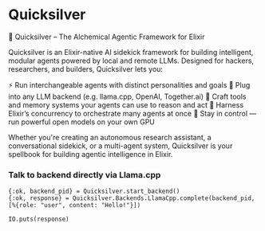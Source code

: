 # Quicksilver

🧪 Quicksilver – The Alchemical Agentic Framework for Elixir

Quicksilver is an Elixir-native AI sidekick framework for building intelligent, modular agents powered by local and remote LLMs. Designed for hackers, researchers, and builders, Quicksilver lets you:

⚡ Run interchangeable agents with distinct personalities and goals
🧠 Plug into any LLM backend (e.g. llama.cpp, OpenAI, Together.ai)
🔮 Craft tools and memory systems your agents can use to reason and act
🚀 Harness Elixir’s concurrency to orchestrate many agents at once
🦾 Stay in control — run powerful open models on your own GPU

Whether you're creating an autonomous research assistant, a conversational sidekick, or a multi-agent system, Quicksilver is your spellbook for building agentic intelligence in Elixir.

### Talk to backend directly via Llama.cpp

```
{:ok, backend_pid} = Quicksilver.start_backend()
{:ok, response} = Quicksilver.Backends.LlamaCpp.complete(backend_pid, [%{role: "user", content: "Hello!"}])

IO.puts(response)
```
